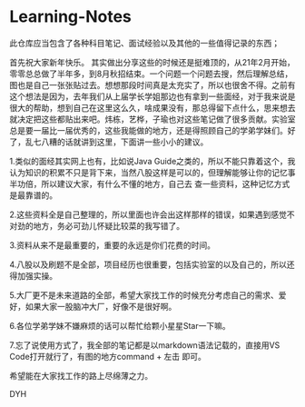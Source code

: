 # Learning-Notes
此仓库应当包含了各种科目笔记、面试经验以及其他的一些值得记录的东西；

  首先祝大家新年快乐。
  其实做出分享这些的时候还是挺难顶的，从21年2月开始，零零总总做了半年多，到8月秋招结束。一个问题一个问题去搜，然后理解总结，图也是自己一张张贴过去。想想那段时间真是太充实了，所以也很舍不得。之前有
  这个想法是因为，去年我们从上届学长学姐那边也有拿到一些面经，对于我来说是很大的帮助，想到自己在这里这么久，啥成果没有，那总得留下点什么，思来想去就决定把这些都贴出来吧。炜栋，艺桦，子瑜也对这些笔记做了很多贡献。实验室总是要一届比一届优秀的，这些我能做的地方，还是得照顾自己的学弟学妹们。好了，乱七八糟的话就讲到这里，下面讲一些小小的建议。
  
  1.类似的面经其实网上也有，比如说Java Guide之类的，所以不能只靠着这个，我认为知识的积累不只是背下来，当然八股这样是可以的，但理解能够让你的记忆事半功倍，所以建议大家，有什么不懂的地方，自己去
  查一些资料，这种记忆方式是最靠谱的。
  
  2.这些资料全是自己整理的，所以里面也许会出这样那样的错误，如果遇到感觉不对劲的地方，务必可劲儿怀疑比较菜的我写错了。
  
  3.资料从来不是最重要的，重要的永远是你们花费的时间。
  
  4.八股以及刷题不是全部，项目经历也很重要，包括实验室的以及自己的，所以还得加强实操。
  
  5.大厂更不是未来道路的全部，希望大家找工作的时候充分考虑自己的需求、爱好，如果大家一股脑冲大厂，好像不是很好啊。
  
  6.各位学弟学妹不嫌麻烦的话可以帮忙给颗小星星Star一下嘛。
  
  7.忘了说使用方式了，我全部的笔记都是以markdown语法记载的，直接用VS Code打开就行了，有图的地方command + 左击 即可。
  
  希望能在大家找工作的路上尽绵薄之力。
  
  DYH
